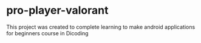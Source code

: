# pro-player-valorant
This project was created to complete learning to make android applications for beginners course in Dicoding

